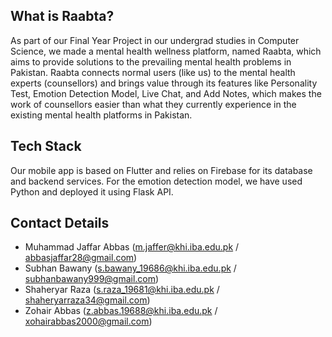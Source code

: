## What is Raabta?

As part of our Final Year Project in our undergrad studies in Computer Science, we made a mental health wellness platform, named Raabta, which aims to provide solutions to the prevailing mental health problems in Pakistan. Raabta connects normal users (like us) to the mental health experts (counsellors) and brings value through its features like Personality Test, Emotion Detection Model, Live Chat, and Add Notes, which makes the work of counsellors easier than what they currently experience in the existing mental health platforms in Pakistan.


## Tech Stack

Our mobile app is based on Flutter and relies on Firebase for its database and backend services. For the emotion detection model, we have used Python and deployed it using Flask API.


## Contact Details

* Muhammad Jaffar Abbas (m.jaffer@khi.iba.edu.pk / abbasjaffar28@gmail.com)
* Subhan Bawany (s.bawany_19686@khi.iba.edu.pk / subhanbawany999@gmail.com)
* Shaheryar Raza (s.raza_19681@khi.iba.edu.pk / shaheryarraza34@gmail.com)
* Zohair Abbas (z.abbas.19688@khi.iba.edu.pk / xohairabbas2000@gmail.com)

